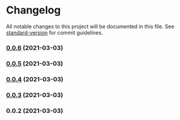# Changelog

All notable changes to this project will be documented in this file. See [standard-version](https://github.com/conventional-changelog/standard-version) for commit guidelines.

### [0.0.6](https://github.com/raykrueger/cdk-valheim-server/compare/v0.0.5...v0.0.6) (2021-03-03)

### [0.0.5](https://github.com/raykrueger/cdk-valheim-server/compare/v0.0.4...v0.0.5) (2021-03-03)

### [0.0.4](https://github.com/raykrueger/cdk-valheim-server/compare/v0.0.3...v0.0.4) (2021-03-03)

### [0.0.3](https://github.com/raykrueger/cdk-valheim-server/compare/v0.0.2...v0.0.3) (2021-03-03)

### 0.0.2 (2021-03-03)
